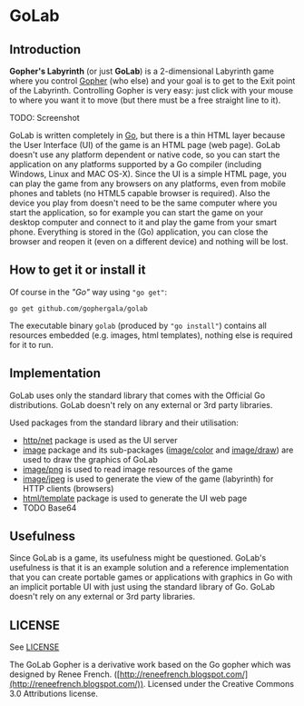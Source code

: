 GoLab
===

Introduction
---

**Gopher's Labyrinth** (or just **GoLab**) is a 2-dimensional Labyrinth game where you control [Gopher](http://golang.org/doc/gopher/frontpage.png) (who else) and your goal is to get to the Exit point of the Labyrinth. Controlling Gopher is very easy: just click with your mouse to where you want it to move (but there must be a free straight line to it).

TODO: Screenshot

GoLab is written completely in [Go](http://golang.org/), but there is a thin HTML layer because the User Interface (UI) of the game is an HTML page (web page). GoLab doesn't use any platform dependent or native code, so you can start the application on any platforms supported by a Go compiler (including Windows, Linux and MAC OS-X). Since the UI is a simple HTML page, you can play the game from any browsers on any platforms, even from mobile phones and tablets (no HTML5 capable browser is required). Also the device you play from doesn't need to be the same computer where you start the application, so for example you can start the game on your desktop computer and connect to it and play the game from your smart phone. Everything is stored in the (Go) application, you can close the browser and reopen it (even on a different device) and nothing will be lost.

How to get it or install it
---

Of course in the _"Go"_ way using `"go get"`:

`go get github.com/gophergala/golab`

The executable binary `golab` (produced by `"go install"`) contains all resources embedded (e.g. images, html templates), nothing else is required for it to run.

Implementation
---

GoLab uses only the standard library that comes with the Official Go distributions. GoLab doesn't rely on any external or 3rd party libraries.

Used packages from the standard library and their utilisation:

- [http/net](http://golang.org/pkg/net/http/) package is used as the UI server
- [image](http://golang.org/pkg/image/) package and its sub-packages ([image/color](http://golang.org/pkg/image/color/) and [image/draw](http://golang.org/pkg/image/draw/)) are used to draw the graphics of GoLab
- [image/png](http://golang.org/pkg/image/png/) is used to read image resources of the game
- [image/jpeg](http://golang.org/pkg/image/jpeg/) is used to generate the view of the game (labyrinth) for HTTP clients (browsers)
- [html/template](http://golang.org/pkg/html/template/) package is used to generate the UI web page
- TODO Base64

Usefulness
---

Since GoLab is a game, its usefulness might be questioned. GoLab's usefulness is that it is an example solution and a reference implementation that you can create portable games or applications with graphics in Go with an implicit portable UI with just using the standard library of Go. GoLab doesn't rely on any external or 3rd party libraries.

LICENSE
---

See [LICENSE](https://github.com/gophergala/golab/blob/master/LICENSE.md)

The GoLab Gopher is a derivative work based on the Go gopher which was designed by Renee French. ([http://reneefrench.blogspot.com/](http://reneefrench.blogspot.com/)). Licensed under the Creative Commons 3.0 Attributions license.
